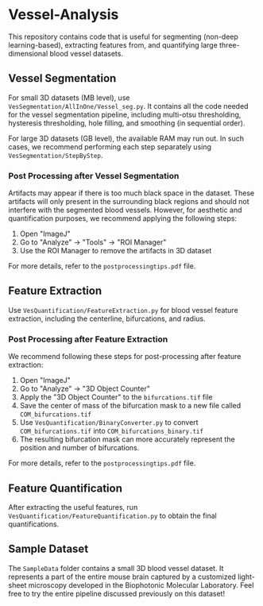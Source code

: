 # Vessel-Analysis

This repository contains code that is useful for segmenting (non-deep learning-based), extracting features from, and quantifying large three-dimensional blood vessel datasets.

## Vessel Segmentation

For small 3D datasets (MB level), use `VesSegmentation/AllInOne/Vessel_seg.py`. It contains all the code needed for the vessel segmentation pipeline, including multi-otsu thresholding, hysteresis thresholding, hole filling, and smoothing (in sequential order).

For large 3D datasets (GB level), the available RAM may run out. In such cases, we recommend performing each step separately using `VesSegmentation/StepByStep`.

### Post Processing after Vessel Segmentation

Artifacts may appear if there is too much black space in the dataset. These artifacts will only present in the surrounding black regions and should not interfere with the segmented blood vessels. However, for aesthetic and quantification purposes, we recommend applying the following steps:

1. Open "ImageJ"
2. Go to "Analyze" -> "Tools" -> "ROI Manager"
3. Use the ROI Manager to remove the artifacts in 3D dataset

For more details, refer to the `postprocessingtips.pdf` file.

## Feature Extraction

Use `VesQuantification/FeatureExtraction.py` for blood vessel feature extraction, including the centerline, bifurcations, and radius.

### Post Processing after Feature Extraction

We recommend following these steps for post-processing after feature extraction:

1. Open "ImageJ"
2. Go to "Analyze" -> "3D Object Counter"
3. Apply the "3D Object Counter" to the `bifurcations.tif` file
4. Save the center of mass of the bifurcation mask to a new file called `COM_bifurcations.tif`
5. Use `VesQuantification/BinaryConverter.py` to convert `COM_bifurcations.tif` into `COM_bifurcations_binary.tif`
6. The resulting bifurcation mask can more accurately represent the position and number of bifurcations.

For more details, refer to the `postprocessingtips.pdf` file.

## Feature Quantification

After extracting the useful features, run `VesQuantification/FeatureQuantification.py` to obtain the final quantifications.

## Sample Dataset

The `SampleData` folder contains a small 3D blood vessel dataset. It represents a part of the entire mouse brain captured by a
customized light-sheet microscopy developed in the Biophotonic Molecular Laboratory. Feel free to try the entire pipeline discussed previously on this dataset!
